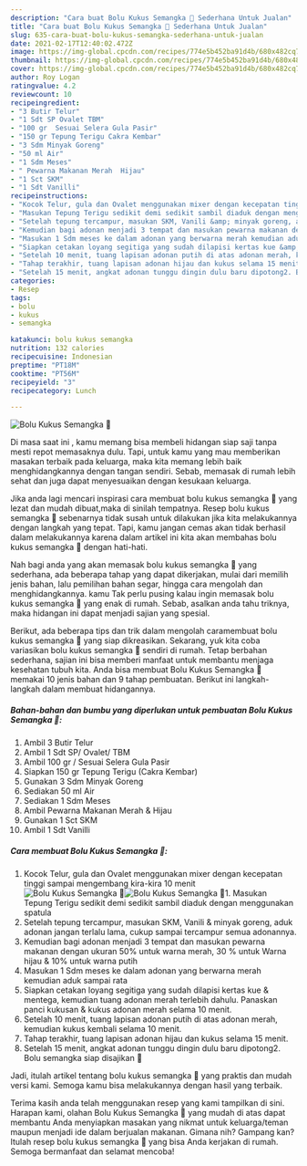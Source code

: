 ```yaml
---
description: "Cara buat Bolu Kukus Semangka 🍉 Sederhana Untuk Jualan"
title: "Cara buat Bolu Kukus Semangka 🍉 Sederhana Untuk Jualan"
slug: 635-cara-buat-bolu-kukus-semangka-sederhana-untuk-jualan
date: 2021-02-17T12:40:02.472Z
image: https://img-global.cpcdn.com/recipes/774e5b452ba91d4b/680x482cq70/bolu-kukus-semangka-🍉-foto-resep-utama.jpg
thumbnail: https://img-global.cpcdn.com/recipes/774e5b452ba91d4b/680x482cq70/bolu-kukus-semangka-🍉-foto-resep-utama.jpg
cover: https://img-global.cpcdn.com/recipes/774e5b452ba91d4b/680x482cq70/bolu-kukus-semangka-🍉-foto-resep-utama.jpg
author: Roy Logan
ratingvalue: 4.2
reviewcount: 10
recipeingredient:
- "3 Butir Telur"
- "1 Sdt SP Ovalet TBM"
- "100 gr  Sesuai Selera Gula Pasir"
- "150 gr Tepung Terigu Cakra Kembar"
- "3 Sdm Minyak Goreng"
- "50 ml Air"
- "1 Sdm Meses"
- " Pewarna Makanan Merah  Hijau"
- "1 Sct SKM"
- "1 Sdt Vanilli"
recipeinstructions:
- "Kocok Telur, gula dan Ovalet menggunakan mixer dengan kecepatan tinggi sampai mengembang kira-kira 10 menit"
- "Masukan Tepung Terigu sedikit demi sedikit sambil diaduk dengan menggunakan spatula"
- "Setelah tepung tercampur, masukan SKM, Vanili &amp; minyak goreng, aduk adonan jangan terlalu lama, cukup sampai tercampur semua adonannya."
- "Kemudian bagi adonan menjadi 3 tempat dan masukan pewarna makanan dengan ukuran 50% untuk warna merah, 30 % untuk Warna hijau &amp; 10% untuk warna putih"
- "Masukan 1 Sdm meses ke dalam adonan yang berwarna merah kemudian aduk sampai rata"
- "Siapkan cetakan loyang segitiga yang sudah dilapisi kertas kue &amp; mentega, kemudian tuang adonan merah terlebih dahulu. Panaskan panci kukusan &amp; kukus adonan merah selama 10 menit."
- "Setelah 10 menit, tuang lapisan adonan putih di atas adonan merah, kemudian kukus kembali selama 10 menit."
- "Tahap terakhir, tuang lapisan adonan hijau dan kukus selama 15 menit."
- "Setelah 15 menit, angkat adonan tunggu dingin dulu baru dipotong2. Bolu semangka siap disajikan 🍉"
categories:
- Resep
tags:
- bolu
- kukus
- semangka

katakunci: bolu kukus semangka 
nutrition: 132 calories
recipecuisine: Indonesian
preptime: "PT18M"
cooktime: "PT56M"
recipeyield: "3"
recipecategory: Lunch

---
```



![Bolu Kukus Semangka 🍉](https://img-global.cpcdn.com/recipes/774e5b452ba91d4b/680x482cq70/bolu-kukus-semangka-🍉-foto-resep-utama.jpg)

Di masa  saat ini , kamu memang bisa membeli hidangan siap saji tanpa mesti repot memasaknya dulu. Tapi, untuk kamu yang mau memberikan masakan terbaik pada keluarga, maka kita memang lebih baik menghidangkannya dengan tangan sendiri. Sebab, memasak di rumah lebih sehat dan juga dapat menyesuaikan dengan kesukaan keluarga.

Jika anda lagi mencari inspirasi cara membuat bolu kukus semangka 🍉 yang lezat dan mudah dibuat,maka di sinilah tempatnya. Resep bolu kukus semangka 🍉  sebenarnya tidak susah untuk dilakukan jika kita melakukannya dengan langkah yang tepat. Tapi, kamu jangan cemas akan tidak berhasil dalam melakukannya 
karena dalam artikel ini kita akan membahas bolu kukus semangka 🍉 dengan hati-hati.  



Nah bagi anda yang akan memasak bolu kukus semangka 🍉 yang sederhana, ada beberapa tahap yang dapat dikerjakan, mulai dari memilih jenis bahan, lalu pemilihan bahan segar, hingga cara mengolah dan menghidangkannya. kamu Tak perlu pusing kalau ingin memasak bolu kukus semangka 🍉 yang enak di rumah. Sebab, asalkan anda  tahu triknya, maka hidangan ini dapat menjadi sajian yang spesial.

Berikut, ada beberapa tips dan trik dalam mengolah caramembuat bolu kukus semangka 🍉 yang siap dikreasikan. Sekarang, yuk kita coba variasikan bolu kukus semangka 🍉 sendiri di rumah. Tetap berbahan sederhana, sajian ini bisa memberi manfaat untuk membantu menjaga kesehatan tubuh kita. Anda bisa membuat Bolu Kukus Semangka 🍉 memakai 10 jenis bahan dan 9 tahap pembuatan. Berikut ini langkah-langkah dalam membuat hidangannya.

<!--inarticleads1-->

##### Bahan-bahan dan bumbu yang diperlukan untuk pembuatan Bolu Kukus Semangka 🍉:

1. Ambil 3 Butir Telur
1. Ambil 1 Sdt SP/ Ovalet/ TBM
1. Ambil 100 gr / Sesuai Selera Gula Pasir
1. Siapkan 150 gr Tepung Terigu (Cakra Kembar)
1. Gunakan 3 Sdm Minyak Goreng
1. Sediakan 50 ml Air
1. Sediakan 1 Sdm Meses
1. Ambil  Pewarna Makanan Merah &amp; Hijau
1. Gunakan 1 Sct SKM
1. Ambil 1 Sdt Vanilli




<!--inarticleads2-->

##### Cara membuat Bolu Kukus Semangka 🍉:

1. Kocok Telur, gula dan Ovalet menggunakan mixer dengan kecepatan tinggi sampai mengembang kira-kira 10 menit
<img src="https://img-global.cpcdn.com/steps/bfcf345e4c5cb6a9/160x128cq70/bolu-kukus-semangka-🍉-langkah-memasak-1-foto.jpg" alt="Bolu Kukus Semangka 🍉"><img src="https://img-global.cpcdn.com/steps/478f265b8abede9b/160x128cq70/bolu-kukus-semangka-🍉-langkah-memasak-1-foto.jpg" alt="Bolu Kukus Semangka 🍉">1. Masukan Tepung Terigu sedikit demi sedikit sambil diaduk dengan menggunakan spatula
1. Setelah tepung tercampur, masukan SKM, Vanili &amp; minyak goreng, aduk adonan jangan terlalu lama, cukup sampai tercampur semua adonannya.
1. Kemudian bagi adonan menjadi 3 tempat dan masukan pewarna makanan dengan ukuran 50% untuk warna merah, 30 % untuk Warna hijau &amp; 10% untuk warna putih
1. Masukan 1 Sdm meses ke dalam adonan yang berwarna merah kemudian aduk sampai rata
1. Siapkan cetakan loyang segitiga yang sudah dilapisi kertas kue &amp; mentega, kemudian tuang adonan merah terlebih dahulu. Panaskan panci kukusan &amp; kukus adonan merah selama 10 menit.
1. Setelah 10 menit, tuang lapisan adonan putih di atas adonan merah, kemudian kukus kembali selama 10 menit.
1. Tahap terakhir, tuang lapisan adonan hijau dan kukus selama 15 menit.
1. Setelah 15 menit, angkat adonan tunggu dingin dulu baru dipotong2. Bolu semangka siap disajikan 🍉




Jadi, itulah artikel tentang  bolu kukus semangka 🍉  yang praktis dan mudah versi kami. Semoga kamu bisa melakukannya dengan hasil yang terbaik. 

Terima kasih anda telah menggunakan resep yang kami tampilkan di sini. Harapan kami, olahan  Bolu Kukus Semangka 🍉 yang mudah di atas dapat membantu Anda menyiapkan masakan yang nikmat untuk keluarga/teman maupun menjadi ide dalam berjualan makanan. Gimana nih? Gampang kan? Itulah resep bolu kukus semangka 🍉 yang bisa Anda kerjakan di rumah. Semoga bermanfaat dan selamat mencoba!

